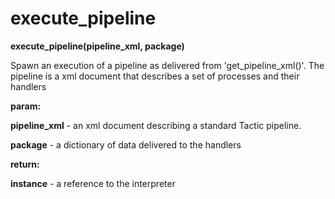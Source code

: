 # execute\_pipeline

**execute\_pipeline(pipeline\_xml, package)**

Spawn an execution of a pipeline as delivered from
'get\_pipeline\_xml()'. The pipeline is a xml document that describes
a set of processes and their handlers

**param:**

**pipeline\_xml** - an xml document describing a standard Tactic pipeline.

**package** - a dictionary of data delivered to the handlers

**return:**

**instance** - a reference to the interpreter
